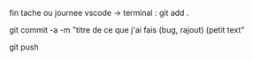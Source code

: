  fin tache ou journee vscode -> terminal :
git add .

git commit -a -m "titre de ce que j'ai fais (bug, rajout) (petit text"

git push 
